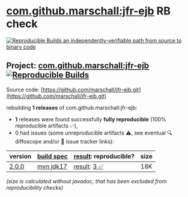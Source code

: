 [com.github.marschall:jfr-ejb](https://central.sonatype.com/artifact/com.github.marschall/jfr-ejb/versions) RB check
=======

[![Reproducible Builds](https://reproducible-builds.org/images/logos/rb.svg) an independently-verifiable path from source to binary code](https://reproducible-builds.org/)

## Project: [com.github.marschall:jfr-ejb](https://central.sonatype.com/artifact/com.github.marschall/jfr-ejb/versions) [![Reproducible Builds](https://img.shields.io/endpoint?url=https://raw.githubusercontent.com/jvm-repo-rebuild/reproducible-central/master/content/com/github/marschall/jfr-ejb/badge.json)](https://github.com/jvm-repo-rebuild/reproducible-central/blob/master/content/com/github/marschall/jfr-ejb/README.md)

Source code: [https://github.com/marschall/jfr-ejb.git](https://github.com/marschall/jfr-ejb.git)

rebuilding **1 releases** of com.github.marschall:jfr-ejb:
- **1** releases were found successfully **fully reproducible** (100% reproducible artifacts :white_check_mark:),
- 0 had issues (some unreproducible artifacts :warning:, see eventual :mag: diffoscope and/or :memo: issue tracker links):

| version | [build spec](/BUILDSPEC.md) | [result](https://reproducible-builds.org/docs/jvm/): reproducible? | size |
| -- | --------- | ------ | -- |
| [2.0.0](https://central.sonatype.com/artifact/com.github.marschall/jfr-ejb/2.0.0/pom) | [mvn jdk17](jfr-ejb-2.0.0.buildspec) | [result](jfr-ejb-2.0.0.buildinfo): [3 :white_check_mark: ](jfr-ejb-2.0.0.buildcompare) | 18K |

<i>(size is calculated without javadoc, that has been excluded from reproducibility checks)</i>
